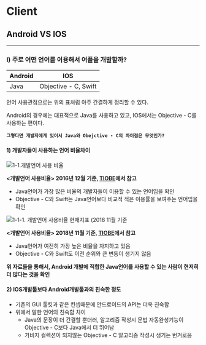 # Client
## Android VS IOS

* * *
### I) 주로 어떤 언어를 이용해서 어플을 개발할까?
 | Android     | IOS    |
|--------|-------|
| Java      |  Objective - C, Swift     |


언어 사용관점으로는 위의 표처럼 아주 간결하게 정리할 수 있다.

Android의 경우에는 대표적으로 Java를 사용하고 있고, IOS에서는 Objective - C를 사용하는 편이다.


 **`그렇다면 개발자에게 있어서 Java와 Obejctive - C의 차이점은 무엇인가?`**
 #### 1) 개발자들이 사용하는 언어 비율차이
![1-1.개발언어 사용 비율](https://user-images.githubusercontent.com/43811124/49524739-aa219580-f8ef-11e8-8c00-8d1898ddd522.PNG "width:30%; height: 20%")
  
 **<개발언어 사용비율> 2016년 12월 기준, [TIOBE][1]에서 참고**
   
   
  * Java언어가 가장 많은 비율의 개발자들이 이용할 수 있는 언어임을 확인
  * Objective - C와 Swift는 Java언어보다 비교적 적은 이용률을 보여주는 언어임을 확인

![1-1-1. 개발언어 사용비율 현재지표 (2018 11월 기준](https://user-images.githubusercontent.com/43811124/49524791-c291b000-f8ef-11e8-8e97-a23d6e2b4f24.PNG "width:30% height: 20%")

 **<개발언어 사용비율> 2018년 11월 기준, [TIOBE][1]에서 참고**

[1]: https://www.tiobe.com/tiobe-index/

  * Java언어가 여전히 가장 높은 비율을 차지하고 있음
  * Objective - C와 Swift도 이전 순위와 큰 변동이 생기지 않음
  
  **위 자료들을 통해서, Android 개발에 적합한 Java언어를 사용할 수 있는 사람이 현저히 더 많다는 것을 확인**
  
  #### 2) IOS개발툴보다 Android개발툴과의 친숙한 정도
  - 기존의 GUI 툴킷과 같은 컨셉때문에 안드로이드의 API는 더욱 친숙함
  - 위에서 말한 언어의 친숙함 차이
    - Java의 문장이 더 간결할 뿐더러, 알고리즘 작성시 문법 자동완성기능이 Objective - C보다 Java에서 더 뛰어남
    - 가비지 컬렉션이 되지않는 Objective - C 알고리즘 작성시 생기는 번거로움
    
  
